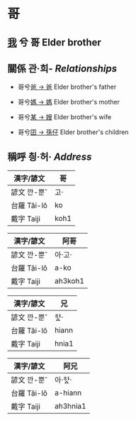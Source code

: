 # 哥
## [我](member1.md) 兮 哥 Elder brother

## 關係 관·희- _Relationships_

- 哥兮[爸 → 爸](member2.md) Elder brother's father

- 哥兮[媽 → 媽](member3.md) Elder brother's mother

- 哥兮[某 → 嫂](member21.md) Elder brother's wife

- 哥兮[囝 → 孫仔](member22.md) Elder brother's children



## 稱呼 칑·허· _Address_

漢字/諺文 | 哥
--- | ---
諺文 깐-뿐ˆ | 고·
台羅 Tâi-lô | ko
戴字 Taiji | koh1


漢字/諺文 | 阿哥
--- | ---
諺文 깐-뿐ˆ | 아·고·
台羅 Tâi-lô | a-ko
戴字 Taiji | ah3koh1


漢字/諺文 | 兄
--- | ---
諺文 깐-뿐ˆ | 햐ᇫ·
台羅 Tâi-lô | hiann
戴字 Taiji | hnia1


漢字/諺文 | 阿兄
--- | ---
諺文 깐-뿐ˆ | 아·햐ᇫ·
台羅 Tâi-lô | a-hiann
戴字 Taiji | ah3hnia1


